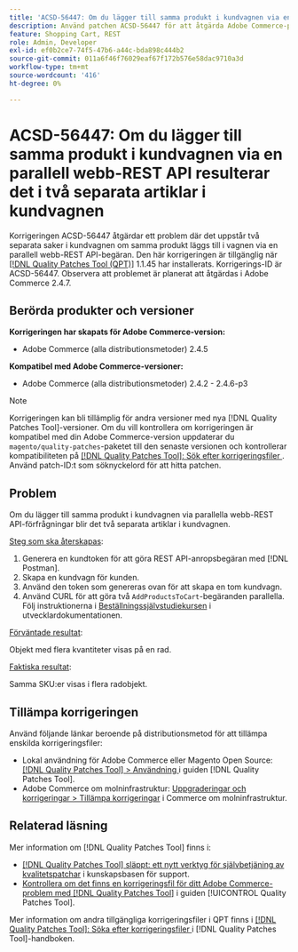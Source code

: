 ```yaml
---
title: 'ACSD-56447: Om du lägger till samma produkt i kundvagnen via en parallell webb-REST API resulterar det i två separata artiklar i kundvagnen'
description: Använd patchen ACSD-56447 för att åtgärda Adobe Commerce-problemet, där det uppstår två separata saker i kundvagnen om du lägger till samma produkt via en parallell webb-REST API-begäran.
feature: Shopping Cart, REST
role: Admin, Developer
exl-id: ef0b2ce7-74f5-47b6-a44c-bda898c444b2
source-git-commit: 011a6f46f76029eaf67f172b576e58dac9710a3d
workflow-type: tm+mt
source-wordcount: '416'
ht-degree: 0%

---
```


# ACSD-56447: Om du lägger till samma produkt i kundvagnen via en parallell webb-REST API resulterar det i två separata artiklar i kundvagnen

Korrigeringen ACSD-56447 åtgärdar ett problem där det uppstår två separata saker i kundvagnen om samma produkt läggs till i vagnen via en parallell webb-REST API-begäran. Den här korrigeringen är tillgänglig när [[!DNL Quality Patches Tool (QPT)]](https://experienceleague.adobe.com/en/docs/commerce-operations/tools/quality-patches-tool/quality-patches-tool-to-self-serve-quality-patches) 1.1.45 har installerats. Korrigerings-ID är ACSD-56447. Observera att problemet är planerat att åtgärdas i Adobe Commerce 2.4.7.

## Berörda produkter och versioner

**Korrigeringen har skapats för Adobe Commerce-version:**

* Adobe Commerce (alla distributionsmetoder) 2.4.5

**Kompatibel med Adobe Commerce-versioner:**

* Adobe Commerce (alla distributionsmetoder) 2.4.2 - 2.4.6-p3

>[!NOTE]
>
>Korrigeringen kan bli tillämplig för andra versioner med nya [!DNL Quality Patches Tool]-versioner. Om du vill kontrollera om korrigeringen är kompatibel med din Adobe Commerce-version uppdaterar du `magento/quality-patches`-paketet till den senaste versionen och kontrollerar kompatibiliteten på [[!DNL Quality Patches Tool]: Sök efter korrigeringsfiler ](https://experienceleague.adobe.com/tools/commerce-quality-patches/index.html). Använd patch-ID:t som söknyckelord för att hitta patchen.

## Problem

Om du lägger till samma produkt i kundvagnen via parallella webb-REST API-förfrågningar blir det två separata artiklar i kundvagnen.

<u>Steg som ska återskapas</u>:

1. Generera en kundtoken för att göra REST API-anropsbegäran med [!DNL Postman].
1. Skapa en kundvagn för kunden.
1. Använd den token som genereras ovan för att skapa en tom kundvagn.
1. Använd CURL för att göra två `AddProductsToCart`-begäranden parallella. Följ instruktionerna i [Beställningssjälvstudiekursen](https://developer.adobe.com/commerce/webapi/rest/tutorials/orders/) i utvecklardokumentationen.

<u>Förväntade resultat</u>:

Objekt med flera kvantiteter visas på en rad.

<u>Faktiska resultat</u>:

Samma SKU:er visas i flera radobjekt.

## Tillämpa korrigeringen

Använd följande länkar beroende på distributionsmetod för att tillämpa enskilda korrigeringsfiler:

* Lokal användning för Adobe Commerce eller Magento Open Source: [[!DNL Quality Patches Tool] > Användning ](/help/tools/quality-patches-tool/usage.md) i guiden [!DNL Quality Patches Tool].
* Adobe Commerce om molninfrastruktur: [Uppgraderingar och korrigeringar > Tillämpa korrigeringar](https://experienceleague.adobe.com/docs/commerce-cloud-service/user-guide/develop/upgrade/apply-patches.html) i Commerce om molninfrastruktur.

## Relaterad läsning

Mer information om [!DNL Quality Patches Tool] finns i:

* [[!DNL Quality Patches Tool] släppt: ett nytt verktyg för självbetjäning av kvalitetspatchar](https://experienceleague.adobe.com/en/docs/commerce-operations/tools/quality-patches-tool/quality-patches-tool-to-self-serve-quality-patches) i kunskapsbasen för support.
* [Kontrollera om det finns en korrigeringsfil för ditt Adobe Commerce-problem med  [!DNL Quality Patches Tool]](/help/tools/quality-patches-tool/patches-available-in-qpt/check-patch-for-magento-issue-with-magento-quality-patches.md) i guiden [!UICONTROL Quality Patches Tool].


Mer information om andra tillgängliga korrigeringsfiler i QPT finns i [[!DNL Quality Patches Tool]: Söka efter korrigeringsfiler ](https://experienceleague.adobe.com/tools/commerce-quality-patches/index.html) i [!DNL Quality Patches Tool]-handboken.
